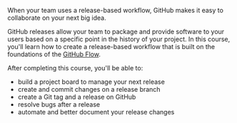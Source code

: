 When your team uses a release-based workflow, GitHub makes it easy to collaborate on your next big idea.

GitHub releases allow your team to package and provide software to your users based on a specific point in the history of your project. In this course, you'll learn how to create a release-based workflow that is built on the foundations of the [GitHub Flow](https://guides.github.com/introduction/flow/).

After completing this course, you'll be able to:

- build a project board to manage your next release
- create and commit changes on a release branch
- create a Git tag and a release on GitHub
- resolve bugs after a release
- automate and better document your release changes
